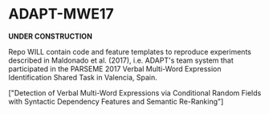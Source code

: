 # ADAPT-MWE17

**UNDER CONSTRUCTION**

Repo WILL contain code and feature templates to reproduce experiments described in Maldonado et al. (2017), i.e. ADAPT's team system that participated in the PARSEME 2017 Verbal Multi-Word Expression Identification Shared Task in Valencia, Spain.

["Detection of Verbal Multi-Word Expressions via Conditional Random Fields with Syntactic Dependency Features and Semantic Re-Ranking"]
